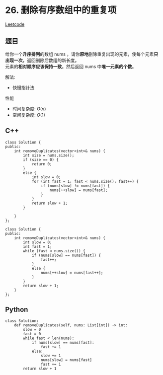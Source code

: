 # 26. 删除有序数组中的重复项
[Leetcode](https://leetcode.cn/problems/remove-duplicates-from-sorted-array/)

## 题目
给你一个**升序排列**的数组 nums ，请你**原地**删除重复出现的元素，使每个元素**只出现一次**，返回删除后数组的新长度。  
元素的**相对顺序应该保持一致**。然后返回 nums 中**唯一元素的个数**。

解法:  
* 快慢指针法

性能
* 时间复杂度: $O(n)$  
* 空间复杂度: $O(1)$


## C++
```
class Solution {
public:
    int removeDuplicates(vector<int>& nums) {
        int size = nums.size();
        if (size == 0) {
            return 0;
        }
        else {
            int slow = 0;
            for (int fast = 1; fast < nums.size(); fast++) {
                if (nums[slow] != nums[fast]) {
                    nums[++slow] = nums[fast];
                }
            }
            return slow + 1;
        }

    }
};
```

```
class Solution {
public:
    int removeDuplicates(vector<int>& nums) {
        int slow = 0;
        int fast = 1;
        while (fast < nums.size()) {
            if (nums[slow] == nums[fast]) {
                fast++;
            }
            else {
                nums[++slow] = nums[fast++];
            }
        }
        return slow + 1;
    }
};
```

## Python
```
class Solution:
    def removeDuplicates(self, nums: List[int]) -> int:
        slow = 0
        fast = 0
        while fast < len(nums):
            if nums[slow] == nums[fast]:
                fast += 1
            else:
                slow += 1
                nums[slow] = nums[fast]
                fast += 1
        return slow + 1
```